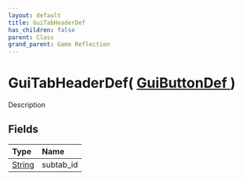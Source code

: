 ```yaml
---
layout: default
title: GuiTabHeaderDef
has_children: false
parent: Class
grand_parent: Game Reflection
---
```

# GuiTabHeaderDef( [ GuiButtonDef ](/docs/game-reflection/classes/gui_button_def) )
Description 

## Fields

| Type | Name |
|:-------------|:--------------|
| [String](/docs/game-reflection/components/string) | subtab_id |

